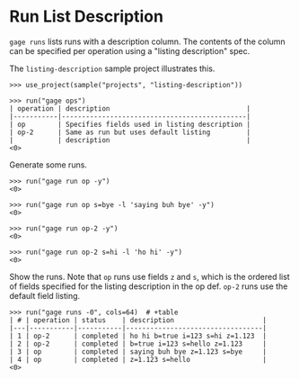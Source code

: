 # Run List Description

`gage runs` lists runs with a description column. The contents of the
column can be specified per operation using a "listing description"
spec.

The `listing-description` sample project illustrates this.

    >>> use_project(sample("projects", "listing-description"))

    >>> run("gage ops")
    | operation | description                                  |
    |-----------|----------------------------------------------|
    | op        | Specifies fields used in listing description |
    | op-2      | Same as run but uses default listing         |
    |           | description                                  |
    <0>

Generate some runs.

    >>> run("gage run op -y")
    <0>

    >>> run("gage run op s=bye -l 'saying buh bye' -y")
    <0>

    >>> run("gage run op-2 -y")
    <0>

    >>> run("gage run op-2 s=hi -l 'ho hi' -y")
    <0>

Show the runs. Note that `op` runs use fields `z` and `s`, which is the
ordered list of fields specified for the listing description in the op
def. `op-2` runs use the default field listing.

    >>> run("gage runs -0", cols=64)  # +table
    | # | operation | status    | description                      |
    |---|-----------|-----------|----------------------------------|
    | 1 | op-2      | completed | ho hi b=true i=123 s=hi z=1.123  |
    | 2 | op-2      | completed | b=true i=123 s=hello z=1.123     |
    | 3 | op        | completed | saying buh bye z=1.123 s=bye     |
    | 4 | op        | completed | z=1.123 s=hello                  |
    <0>

